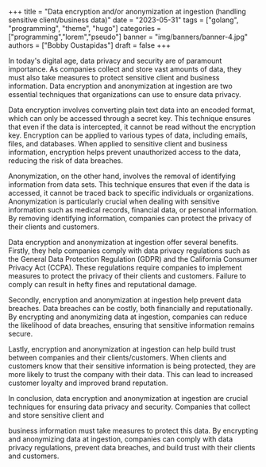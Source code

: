 +++
title = "Data encryption and/or anonymization at ingestion (handling sensitive client/business data)"
date = "2023-05-31"
tags = ["golang", "programming", "theme", "hugo"]
categories = ["programming","lorem","pseudo"]
banner = "img/banners/banner-4.jpg"
authors = ["Bobby Oustapidas"]
draft = false
+++

In today's digital age, data privacy and security are of paramount importance. As companies collect and store vast amounts of data, they must also take measures to protect sensitive client and business information. Data encryption and anonymization at ingestion are two essential techniques that organizations can use to ensure data privacy.

Data encryption involves converting plain text data into an encoded format, which can only be accessed through a secret key. This technique ensures that even if the data is intercepted, it cannot be read without the encryption key. Encryption can be applied to various types of data, including emails, files, and databases. When applied to sensitive client and business information, encryption helps prevent unauthorized access to the data, reducing the risk of data breaches.

Anonymization, on the other hand, involves the removal of identifying information from data sets. This technique ensures that even if the data is accessed, it cannot be traced back to specific individuals or organizations. Anonymization is particularly crucial when dealing with sensitive information such as medical records, financial data, or personal information. By removing identifying information, companies can protect the privacy of their clients and customers.

Data encryption and anonymization at ingestion offer several benefits. Firstly, they help companies comply with data privacy regulations such as the General Data Protection Regulation (GDPR) and the California Consumer Privacy Act (CCPA). These regulations require companies to implement measures to protect the privacy of their clients and customers. Failure to comply can result in hefty fines and reputational damage.

Secondly, encryption and anonymization at ingestion help prevent data breaches. Data breaches can be costly, both financially and reputationally. By encrypting and anonymizing data at ingestion, companies can reduce the likelihood of data breaches, ensuring that sensitive information remains secure.

Lastly, encryption and anonymization at ingestion can help build trust between companies and their clients/customers. When clients and customers know that their sensitive information is being protected, they are more likely to trust the company with their data. This can lead to increased customer loyalty and improved brand reputation.

In conclusion, data encryption and anonymization at ingestion are crucial techniques for ensuring data privacy and security. Companies that collect and store sensitive client and

business information must take measures to protect this data. By encrypting and anonymizing data at ingestion, companies can comply with data privacy regulations, prevent data breaches, and build trust with their clients and customers.
